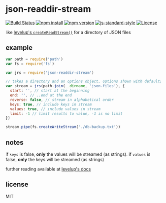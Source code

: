 # json-readdir-stream

[![Build Status](https://img.shields.io/travis/jarofghosts/json-readdir-stream.svg?style=flat-square)](https://travis-ci.org/jarofghosts/json-readdir-stream)
[![npm install](https://img.shields.io/npm/dm/json-readdir-stream.svg?style=flat-square)](https://www.npmjs.org/package/json-readdir-stream)
[![npm version](https://img.shields.io/npm/v/json-readdir-stream.svg?style=flat-square)](https://www.npmjs.org/package/json-readdir-stream)
[![js-standard-style](https://img.shields.io/badge/code%20style-standard-brightgreen.svg?style=flat-square)](https://github.com/feross/standard)
[![License](https://img.shields.io/npm/l/json-readdir-stream.svg?style=flat-square)](https://github.com/jarofghosts/json-readdir-stream/blob/master/LICENSE)

like [levelup's `createReadStream()`][createReadStream] for a directory of JSON
files

## example

```js
var path = require('path')
var fs = require('fs')

var jrs = require('json-readdir-stream')

// takes a directory and an options object, options shown with defaults
var stream = jrs(path.join(__dirname, 'json-files'), {
  start: '', // start at the beginning
  end: '', // ..end at the end
  reverse: false, // stream in alphabetical order
  keys: true, // include keys in stream
  values: true, // include values in stream
  limit: -1 // limit results to value, -1 is no limit
})

stream.pipe(fs.createWriteStream('./db-backup.txt'))
```

## notes

if `keys` is false, **only** the values will be streamed (as strings). if
`values` is false, **only** the keys will be streamed (as strings)

further reading available at
[levelup's docs](https://github.com/rvagg/node-levelup#createReadStream)

## license

MIT

[createReadStream]: https://github.com/rvagg/node-levelup#createReadStream
